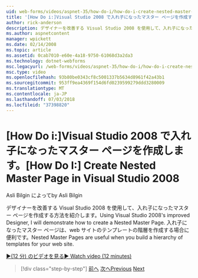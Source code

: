 ```yaml
---
uid: web-forms/videos/aspnet-35/how-do-i/how-do-i-create-nested-master-page-in-visual-studio-2008
title: '[How Do i:]Visual Studio 2008 で入れ子になったマスター ページを作成する |Microsoft Docs'
author: rick-anderson
description: デザイナーを改善する Visual Studio 2008 を使用して、入れ子になったマスター ページを作成する方法を紹介します。 入れ子になったマスター ページは、hierarch をビルドするときに役立ちます.
ms.author: aspnetcontent
manager: wpickett
ms.date: 02/14/2008
ms.topic: article
ms.assetid: 0cab7010-e60e-4a18-9750-61068d3a2da3
ms.technology: dotnet-webforms
msc.legacyurl: /web-forms/videos/aspnet-35/how-do-i/how-do-i-create-nested-master-page-in-visual-studio-2008
msc.type: video
ms.openlocfilehash: 93b80be0343cf8c5001337b5634d8961f42a43b1
ms.sourcegitcommit: 953ff9ea4369f154d6fd0239599279ddd3280009
ms.translationtype: MT
ms.contentlocale: ja-JP
ms.lasthandoff: 07/03/2018
ms.locfileid: "37398820"
---
```

<a name="how-do-i-create-nested-master-page-in-visual-studio-2008"></a><span data-ttu-id="f8276-104">[How Do i:]Visual Studio 2008 で入れ子になったマスター ページを作成します。</span><span class="sxs-lookup"><span data-stu-id="f8276-104">[How Do I:] Create Nested Master Page in Visual Studio 2008</span></span>
====================
<span data-ttu-id="f8276-105">Asli Bilgin によって</span><span class="sxs-lookup"><span data-stu-id="f8276-105">by Asli Bilgin</span></span>

<span data-ttu-id="f8276-106">デザイナーを改善する Visual Studio 2008 を使用して、入れ子になったマスター ページを作成する方法を紹介します。</span><span class="sxs-lookup"><span data-stu-id="f8276-106">Using Visual Studio 2008's improved Designer, I will demonstrate how to create a Nested Master Page.</span></span> <span data-ttu-id="f8276-107">入れ子になったマスター ページは、web サイトのテンプレートの階層を作成する場合に便利です。</span><span class="sxs-lookup"><span data-stu-id="f8276-107">Nested Master Pages are useful when you build a hierarchy of templates for your web site.</span></span>

[<span data-ttu-id="f8276-108">&#9654;(12 分) のビデオを見る</span><span class="sxs-lookup"><span data-stu-id="f8276-108">&#9654; Watch video (12 minutes)</span></span>](https://channel9.msdn.com/Blogs/ASP-NET-Site-Videos/how-do-i-create-nested-master-page-in-visual-studio-2008)

> [!div class="step-by-step"]
> <span data-ttu-id="f8276-109">[前へ](how-do-i-create-a-master-page-in-visual-studio-2008.md)
> [次へ](how-do-i-cascading-style-sheets-in-visual-studio-2008.md)</span><span class="sxs-lookup"><span data-stu-id="f8276-109">[Previous](how-do-i-create-a-master-page-in-visual-studio-2008.md)
[Next](how-do-i-cascading-style-sheets-in-visual-studio-2008.md)</span></span>
